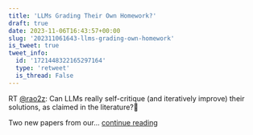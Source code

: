 ```yaml
---
title: 'LLMs Grading Their Own Homework?'
draft: true
date: 2023-11-06T16:43:57+00:00
slug: '202311061643-llms-grading-own-homework'
is_tweet: true
tweet_info:
  id: '1721448322165297164'
  type: 'retweet'
  is_thread: False
---
```




RT [@rao2z](https://x.com/rao2z): Can LLMs really self-critique (and iteratively improve) their solutions, as claimed in the literature?🤔

Two new papers from our… [continue reading](https://x.com/sytelus/status/1721448322165297164)

